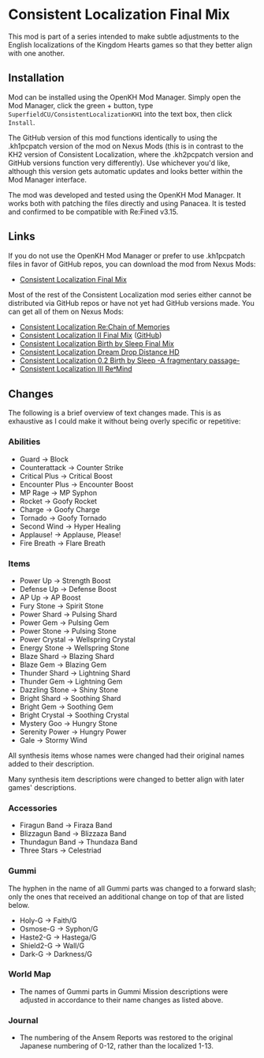 # Consistent Localization Final Mix

This mod is part of a series intended to make subtle adjustments to the English localizations of the Kingdom Hearts games so that they better align with one another.

## Installation

Mod can be installed using the OpenKH Mod Manager. Simply open the Mod Manager, click the green + button, type `SuperfieldCU/ConsistentLocalizationKH1` into the text box, then click `Install`.

The GitHub version of this mod functions identically to using the .kh1pcpatch version of the mod on Nexus Mods (this is in contrast to the KH2 version of Consistent Localization, where the .kh2pcpatch version and GitHub versions function very differently). Use whichever you'd like, although this version gets automatic updates and looks better within the Mod Manager interface.

The mod was developed and tested using the OpenKH Mod Manager. It works both with patching the files directly and using Panacea. It is tested and confirmed to be compatible with Re:Fined v3.15.

## Links
If you do not use the OpenKH Mod Manager or prefer to use .kh1pcpatch files in favor of GitHub repos, you can download the mod from Nexus Mods:
* [Consistent Localization Final Mix](https://www.nexusmods.com/kingdomheartsfinalmix/mods/112)

Most of the rest of the Consistent Localization mod series either cannot be distributed via GitHub repos or have not yet had GitHub versions made. You can get all of them on Nexus Mods:
* [Consistent Localization Re:Chain of Memories](https://www.nexusmods.com/kingdomheartsrechainofmemories/mods/20/)
* [Consistent Localization II Final Mix](https://www.nexusmods.com/kingdomhearts2finalmix/mods/180/) ([GitHub](https://github.com/SuperfieldCU/ConsistentLocalizationKH2))
* [Consistent Localization Birth by Sleep Final Mix](https://www.nexusmods.com/kingdomheartsbirthbysleepfinalmix/mods/35/)
* [Consistent Localization Dream Drop Distance HD](https://www.nexusmods.com/kingdomheartsdreamdropdistancehd/mods/30/)
* [Consistent Localization 0.2 Birth by Sleep -A fragmentary passage-](https://www.nexusmods.com/kingdomhearts02birthbysleepafragmentarypassage/mods/20/)
* [Consistent Localization III Re𝄌Mind](https://www.nexusmods.com/kingdomhearts3/mods/2029/)

## Changes
The following is a brief overview of text changes made. This is as exhaustive as I could make it without being overly specific or repetitive:

### Abilities
* Guard -> Block
* Counterattack -> Counter Strike
* Critical Plus -> Critical Boost
* Encounter Plus -> Encounter Boost
* MP Rage -> MP Syphon
* Rocket -> Goofy Rocket
* Charge -> Goofy Charge
* Tornado -> Goofy Tornado
* Second Wind -> Hyper Healing
* Applause! -> Applause, Please!
* Fire Breath -> Flare Breath

### Items
* Power Up -> Strength Boost
* Defense Up -> Defense Boost
* AP Up -> AP Boost
* Fury Stone -> Spirit Stone
* Power Shard -> Pulsing Shard
* Power Gem -> Pulsing Gem
* Power Stone -> Pulsing Stone
* Power Crystal -> Wellspring Crystal
* Energy Stone -> Wellspring Stone
* Blaze Shard -> Blazing Shard
* Blaze Gem -> Blazing Gem
* Thunder Shard -> Lightning Shard
* Thunder Gem -> Lightning Gem
* Dazzling Stone -> Shiny Stone
* Bright Shard -> Soothing Shard
* Bright Gem -> Soothing Gem
* Bright Crystal -> Soothing Crystal
* Mystery Goo -> Hungry Stone
* Serenity Power -> Hungry Power
* Gale -> Stormy Wind

All synthesis items whose names were changed had their original names added to their description.

Many synthesis item descriptions were changed to better align with later games' descriptions.

### Accessories
* Firagun Band -> Firaza Band
* Blizzagun Band -> Blizzaza Band
* Thundagun Band -> Thundaza Band
* Three Stars -> Celestriad

### Gummi
The hyphen in the name of all Gummi parts was changed to a forward slash; only the ones that received an additional change on top of that are listed below.

* Holy-G -> Faith/G
* Osmose-G -> Syphon/G
* Haste2-G -> Hastega/G
* Shield2-G -> Wall/G
* Dark-G -> Darkness/G

### World Map
* The names of Gummi parts in Gummi Mission descriptions were adjusted in accordance to their name changes as listed above.

### Journal
* The numbering of the Ansem Reports was restored to the original Japanese numbering of 0-12, rather than the localized 1-13.
